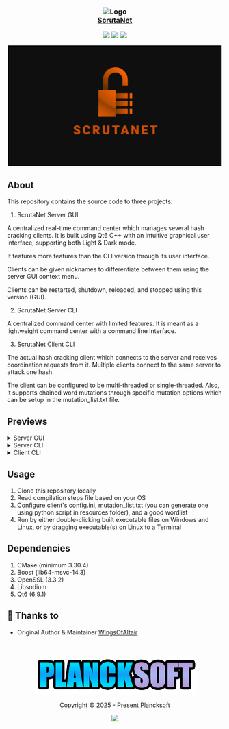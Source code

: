 <h3 align="center">
	<img src="https://raw.githubusercontent.com/WingsOfAltair/ScrutaNet/refs/heads/main/repository_assets_github/ScrutaNet-nobg.png" width="100" height="100" alt="Logo"/><br/>
	<a href="https://github.com/WingsOfAltair/ScrutaNet">ScrutaNet</a>
</h3>

<p align="center">
	<a href="https://github.com/WingsOfAltair/ScrutaNet/stargazers"><img src="https://img.shields.io/github/stars/WingsOfAltair/ScrutaNet?colorA=363a4f&colorB=b7bdf8&style=for-the-badge"></a>
	<a href="https://github.com/WingsOfAltair/ScrutaNet/issues"><img src="https://img.shields.io/github/issues/WingsOfAltair/ScrutaNet?colorA=363a4f&colorB=f5a97f&style=for-the-badge"></a>
	<a href="https://github.com/WingsOfAltair/ScrutaNet/contributors"><img src="https://img.shields.io/github/contributors/WingsOfAltair/ScrutaNet?colorA=363a4f&colorB=a6da95&style=for-the-badge"></a>
</p>

<p align="center">
	<img width=500 src="repository_assets_github/ScrutaNet.png"/>
</p>

## About

This repository contains the source code to three projects:

1. ScrutaNet Server GUI

A centralized real-time command center which manages several hash cracking clients. It is built using Qt6 C++ with an intuitive graphical user interface; supporting both Light & Dark mode.

It features more features than the CLI version through its user interface.

Clients can be given nicknames to differentiate between them using the server GUI context menu.

Clients can be restarted, shutdown, reloaded, and stopped using this version (GUI).

2. ScrutaNet Server CLI

A centralized command center with limited features. It is meant as a lightweight command center with a command line interface.

3. ScrutaNet Client CLI

The actual hash cracking client which connects to the server and receives coordination requests from it. Multiple clients connect to the same server to attack one hash.

The client can be configured to be multi-threaded or single-threaded. Also, it supports chained word mutations through specific mutation options which can be setup in the mutation_list.txt file.

## Previews

<details>
<summary> Server GUI</summary>
<img width=500 src="repository_assets_github/ServerGUI-HashTypes.png"/> 
<img width=500 src="repository_assets_github/ServerGUI.png"/> 
</details>
<details>
<summary> Server CLI</summary>
<img width=500 src="repository_assets_github/ServerCLI.png"/> 
</details>
<details>
<summary> Client CLI</summary>
<img width=500 src="repository_assets_github/ClientCLI.png"/> 
</details>

## Usage

1. Clone this repository locally
2. Read compilation steps file based on your OS
3. Configure client's config.ini, mutation_list.txt (you can generate one using python script in resources folder), and a good wordlist
4. Run by either double-clicking built executable files on Windows and Linux, or by dragging executable(s) on Linux to a Terminal

##  Dependencies

1. CMake (minimum 3.30.4)
2. Boost (lib64-msvc-14.3)
3. OpenSSL (3.3.2)
4. Libsodium
5. Qt6 (6.9.1)

## 💝 Thanks to

- Original Author & Maintainer [WingsOfAltair](https://github.com/WingsOfAltair)

&nbsp;

<p align="center">
	<a href="https://wingsofaltair.github.io/Plancksoft/"> <img src="https://raw.githubusercontent.com/WingsOfAltair/Plancksoft/refs/heads/main/Content/assets/img/plancksoft.png" /></a>
</p>

<p align="center">
	Copyright &copy; 2025 - Present <a href="https://wingsofaltair.github.io/Plancksoft/" target="_blank">Plancksoft</a>
</p>

<p align="center">
	<a href="https://raw.githubusercontent.com/WingsOfAltair/ScrutaNet/refs/heads/main/repository_assets_github/LICENSE"><img src="https://img.shields.io/static/v1.svg?style=for-the-badge&label=License&message=MIT&logoColor=d9e0ee&colorA=363a4f&colorB=b7bdf8"/></a>
</p>
